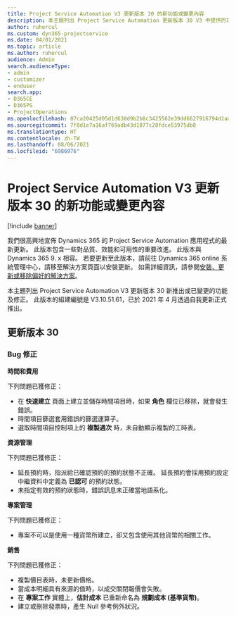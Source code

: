```yaml
---
title: Project Service Automation V3 更新版本 30 的新功能或變更內容
description: 本主題列出 Project Service Automation 更新版本 30 V3 中提供的功能和修正。
author: ruhercul
ms.custom: dyn365-projectservice
ms.date: 04/01/2021
ms.topic: article
ms.author: ruhercul
audience: Admin
search.audienceType:
- admin
- customizer
- enduser
search.app:
- D365CE
- D365PS
- ProjectOperations
ms.openlocfilehash: 07ca20425d05d1d638d9b2b8c3425562e39dd6627916794d1ad8441f00658459
ms.sourcegitcommit: 7f8d1e7a16af769adb43d1877c28fdce53975db8
ms.translationtype: HT
ms.contentlocale: zh-TW
ms.lasthandoff: 08/06/2021
ms.locfileid: "6986976"
---
```

# <a name="whats-new-or-changed-in-project-service-automation-update-release-30-v3"></a>Project Service Automation V3 更新版本 30 的新功能或變更內容

[!include [banner](../includes/psa-now-project-operations.md)]

我們很高興地宣佈 Dynamics 365 的 Project Service Automation 應用程式的最新更新。 此版本包含一些對品質、效能和可用性的重要改進。 此版本與 Dynamics 365 9. x 相容。 若要更新至此版本，請前往 Dynamics 365 online 系統管理中心，請移至解決方案頁面以安裝更新。 如需詳細資訊，請參閱[安裝、更新或移除偏好的解決方案](/power-platform/admin/install-remove-preferred-solution.md)。

本主題列出 Project Service Automation V3 更新版本 30 新推出或已變更的功能及修正。 此版本的組建編號是 V3.10.51.61，已於 2021 年 4 月透過自我更新正式推出。

## <a name="update-release-30"></a>更新版本 30

### <a name="bug-fixes"></a>Bug 修正

**時間和費用**

下列問題已獲修正：

- 在 **快速建立** 頁面上建立並儲存時間項目時，如果 **角色** 欄位已移除，就會發生錯誤。
- 時間項目篩選套用錯誤的篩選運算子。
- 選取時間項目控制項上的 **複製週次** 時，未自動顯示複製的工時表。

**資源管理**

下列問題已獲修正：

- 延長預約時，指派給已確認預約的預約狀態不正確。 延長預約會採用預約設定中繼資料中定義為 **已認可** 的預約狀態。
- 未指定有效的預約狀態時，錯誤訊息未正確當地語系化。

**專案管理**

下列問題已獲修正：

- 專案不可以是使用一種貨幣所建立，卻又包含使用其他貨幣的相關工作。

**銷售**

下列問題已獲修正：

- 複製價目表時，未更新價格。
- 當成本明細具有來源的值時，以成交關閉報價會失敗。
- 在 **專案工作** 實體上，**估計成本** 已重新命名為 **規劃成本 (基準貨幣)**。
- 建立或刪除發票時，產生 Null 參考例外狀況。
